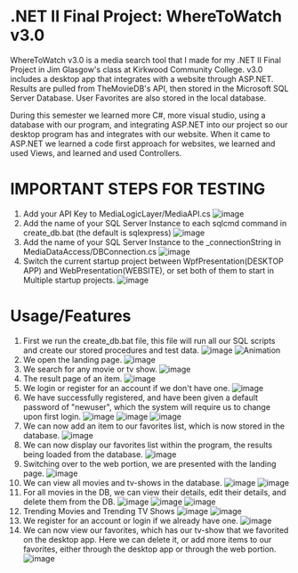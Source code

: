 # .NET II Final Project: WhereToWatch v3.0
WhereToWatch v3.0 is a media search tool that I made for my .NET II Final Project in Jim Glasgow's class at Kirkwood Community College. v3.0 includes a desktop app that integrates with a website through ASP.NET. Results are pulled from TheMovieDB's API, then stored in the Microsoft SQL Server Database. User Favorites are also stored in the local database.

During this semester we learned more C#, more visual studio, using a database with our program, and integrating ASP.NET into our project so our desktop program has and integrates with our website. When it came to ASP.NET we learned a code first approach for websites, we learned and used Views, and learned and used Controllers.

# IMPORTANT STEPS FOR TESTING
1. Add your API Key to MediaLogicLayer/MediaAPI.cs
![image](https://user-images.githubusercontent.com/8385256/131178628-40ef385f-60a4-4c52-ad41-753fbd17025d.png)
3. Add the name of your SQL Server Instance to each sqlcmd command in create_db.bat (the default is sqlexpress)
![image](https://user-images.githubusercontent.com/8385256/131178544-7ef6f7c1-0aaa-424f-adfa-452a7033b6fc.png)
4. Add the name of your SQL Server Instance to the _connectionString in MediaDataAccess/DBConnection.cs
![image](https://user-images.githubusercontent.com/8385256/131178454-f28fee3d-8dc9-4980-8f3a-7f3ee367364d.png)
5. Switch the current startup project between WpfPresentation(DESKTOP APP) and WebPresentation(WEBSITE), or set both of them to start in Multiple startup projects.
![image](https://user-images.githubusercontent.com/8385256/131178378-ba2e5b55-efff-42ce-acdf-8049b1b1d601.png)



# Usage/Features
1. First we run the create_db.bat file, this file will run all our SQL scripts and create our stored procedures and test data.
![image](https://user-images.githubusercontent.com/8385256/131170776-d4299dab-7f21-4d81-96cc-ab605b36d988.png)
![Animation](https://user-images.githubusercontent.com/8385256/131170844-579a420f-e708-4c95-8433-8491b92928ed.gif)
2. We open the landing page.
![image](https://user-images.githubusercontent.com/8385256/131174470-dbe207f9-21dd-4e4e-be71-6da99b54bf98.png)
3. We search for any movie or tv show.
![image](https://user-images.githubusercontent.com/8385256/131174545-6ffea5e7-e716-46c5-b98d-142848e28b44.png)
4. The result page of an item.
![image](https://user-images.githubusercontent.com/8385256/131174607-f92f32be-7917-4758-9c86-a4d7ac6dc0b5.png)
5. We login or register for an account if we don't have one.
![image](https://user-images.githubusercontent.com/8385256/131174674-2dd2cdf6-6e05-455c-9962-bd0b6478457e.png)
6. We have successfully registered, and have been given a default password of "newuser", which the system will require us to change upon first login.
![image](https://user-images.githubusercontent.com/8385256/131174758-60176536-0a21-4650-884a-3c4427fb2b2e.png)
![image](https://user-images.githubusercontent.com/8385256/131174804-878b1a30-b277-479c-8a96-edf33f1eb813.png)
![image](https://user-images.githubusercontent.com/8385256/131174819-7256fafe-79d2-43fc-91b7-9be652ef00f7.png)
7. We can now add an item to our favorites list, which is now stored in the database.
![image](https://user-images.githubusercontent.com/8385256/131174879-06fa9015-a202-49b9-8dad-e7c8366e1839.png)
8. We can now display our favorites list within the program, the results being loaded from the database.
![image](https://user-images.githubusercontent.com/8385256/131175164-b09a189d-ab8f-44b9-9bfa-9813444a6bad.png)
9. Switching over to the web portion, we are presented with the landing page.
![image](https://user-images.githubusercontent.com/8385256/131176078-ade891f8-c3f4-4168-a849-e1539c89127c.png)
10. We can view all movies and tv-shows in the database.
![image](https://user-images.githubusercontent.com/8385256/131176310-8d31fec5-6a77-4a6c-95f3-8d94b34a6d01.png)
![image](https://user-images.githubusercontent.com/8385256/131176345-f17030ae-2409-43c5-baad-ed1120e8c7f4.png)
11. For all movies in the DB, we can view their details, edit their details, and delete them from the DB.
![image](https://user-images.githubusercontent.com/8385256/131176565-d978f8c4-8dd4-40da-9580-5a0620f759d8.png)
![image](https://user-images.githubusercontent.com/8385256/131176593-08b422c2-9f19-4fc9-9251-c9f1689ca1af.png)
![image](https://user-images.githubusercontent.com/8385256/131176674-dc857b21-72f7-41cb-8cad-d34806d3e86b.png)
12. Trending Movies and Trending TV Shows
![image](https://user-images.githubusercontent.com/8385256/131177070-7434cb3d-ff05-436b-b3c1-4517041e1885.png)
![image](https://user-images.githubusercontent.com/8385256/131177052-27815ada-4489-4834-a237-df1d2c86bf9a.png)
13. We register for an account or login if we already have one.
![image](https://user-images.githubusercontent.com/8385256/131177303-d8ceee2a-3b65-47ce-9027-c204e51e406f.png)
14. We can now view our favorites, which has our tv-show that we favorited on the desktop app. Here we can delete it, or add more items to our favorites, either through the desktop app or through the web portion.
![image](https://user-images.githubusercontent.com/8385256/131177816-28978432-4806-4d5c-9af2-2edac5b9546f.png)

